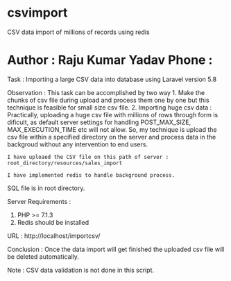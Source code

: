 # csvimport
CSV data import of millions of records using redis


Author : Raju Kumar Yadav
Phone : 
===========================================================================
Task : Importing a large CSV data into database using Laravel version 5.8

Observation : This task can be accomplished by two way
	1. Make the chunks of csv file during upload and process them one by one but this technique is feasible for small size csv  file.
	2. Importing huge csv data : Practically, uploading a huge csv file with millions of rows through form is dificult, as default server settings for handling POST_MAX_SIZE, MAX_EXECUTION_TIME etc will not allow. So, my technique is upload the csv file within a specified directory on the server and process data in the backgroud without any intervention to end users.
	
	I have uploaed the CSV file on this path of server : root_directory/resources/sales_import 
	
	I have implemented redis to handle background process.
  
  SQL file is in root directory.


Server Requirements : 

1. PHP >= 7.1.3 
2. Redis should be installed 

URL : http://localhost/importcsv/


Conclusion : Once the data import will get finished the uploaded csv file will be deleted automatically.

Note : CSV data validation is not done in this script.
